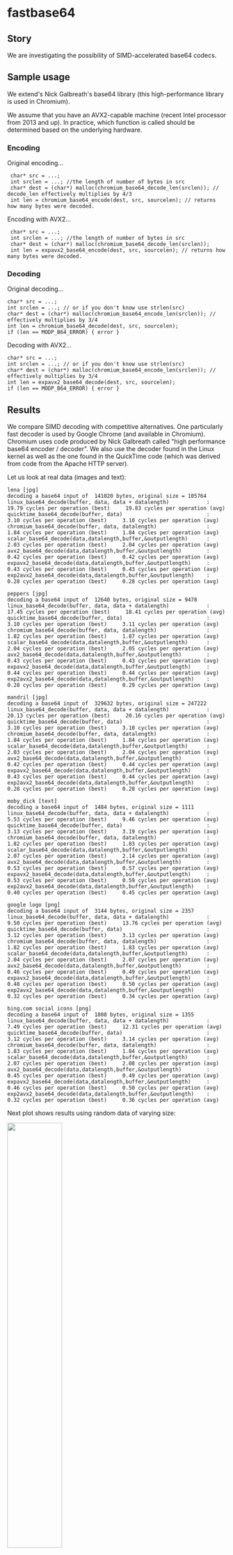 # fastbase64


## Story

We are investigating the possibility of SIMD-accelerated base64 codecs.

## Sample usage


We extend's Nick Galbreath's base64 library (this high-performance library is used in Chromium).

We assume that you have an AVX2-capable machine (recent Intel processor from 2013 and up). In practice,
which function is called should be determined based on the underlying hardware.

### Encoding

Original encoding...
```
 char* src = ...;
 int srclen = ...; //the length of number of bytes in src
 char* dest = (char*) malloc(chromium_base64_decode_len(srclen)); // decode_len effectively multiplies by 4/3
 int len = chromium_base64_encode(dest, src, sourcelen); // returns how many bytes were decoded.
```
Encoding with AVX2...
```
 char* src = ...;
 int srclen = ...; //the length of number of bytes in src
 char* dest = (char*) malloc(chromium_base64_decode_len(srclen));
 int len = expavx2_base64_encode(dest, src, sourcelen); // returns how many bytes were decoded.
```

### Decoding

Original decoding...
```
char* src = ...;
int srclen = ...; // or if you don't know use strlen(src)
char* dest = (char*) malloc(chromium_base64_encode_len(srclen)); // effectively multiplies by 3/4
int len = chromium_base64_decode(dest, src, sourcelen);
if (len == MODP_B64_ERROR) { error }
```



Decoding with AVX2...

```
char* src = ...;
int srclen = ...; // or if you don't know use strlen(src)
char* dest = (char*) malloc(chromium_base64_encode_len(srclen)); // effectively multiplies by 3/4
int len = expavx2_base64_decode(dest, src, sourcelen);
if (len == MODP_B64_ERROR) { error }
```





## Results

We compare SIMD decoding with competitive alternatives.  One particularly fast decoder is used by Google Chrome (and available in Chromium). Chromium uses code produced by Nick Galbreath  called "high performance base64 encoder / decoder". We also use the decoder found in the Linux kernel as well as the one found in the QuickTime code (which was derived from code from the Apache HTTP server). 

Let us look at real data (images and text):

```
lena [jpg]
decoding a base64 input of  141020 bytes, original size = 105764
linux_base64_decode(buffer, data, data + datalength)            :  19.79 cycles per operation (best)     19.83 cycles per operation (avg)
quicktime_base64_decode(buffer, data)                           :  3.10 cycles per operation (best)     3.10 cycles per operation (avg)
chromium_base64_decode(buffer, data, datalength)                :  1.84 cycles per operation (best)     1.84 cycles per operation (avg)
scalar_base64_decode(data,datalength,buffer,&outputlength)      :  2.03 cycles per operation (best)     2.04 cycles per operation (avg)
avx2_base64_decode(data,datalength,buffer,&outputlength)        :  0.42 cycles per operation (best)     0.42 cycles per operation (avg)
expavx2_base64_decode(data,datalength,buffer,&outputlength)     :  0.43 cycles per operation (best)     0.43 cycles per operation (avg)
exp2avx2_base64_decode(data,datalength,buffer,&outputlength)    :  0.28 cycles per operation (best)     0.28 cycles per operation (avg)

peppers [jpg]
decoding a base64 input of  12640 bytes, original size = 9478
linux_base64_decode(buffer, data, data + datalength)            :  17.45 cycles per operation (best)     18.41 cycles per operation (avg)
quicktime_base64_decode(buffer, data)                           :  3.10 cycles per operation (best)     3.11 cycles per operation (avg)
chromium_base64_decode(buffer, data, datalength)                :  1.82 cycles per operation (best)     1.87 cycles per operation (avg)
scalar_base64_decode(data,datalength,buffer,&outputlength)      :  2.04 cycles per operation (best)     2.05 cycles per operation (avg)
avx2_base64_decode(data,datalength,buffer,&outputlength)        :  0.43 cycles per operation (best)     0.43 cycles per operation (avg)
expavx2_base64_decode(data,datalength,buffer,&outputlength)     :  0.44 cycles per operation (best)     0.44 cycles per operation (avg)
exp2avx2_base64_decode(data,datalength,buffer,&outputlength)    :  0.28 cycles per operation (best)     0.29 cycles per operation (avg)

mandril [jpg]
decoding a base64 input of  329632 bytes, original size = 247222
linux_base64_decode(buffer, data, data + datalength)            :  20.13 cycles per operation (best)     20.16 cycles per operation (avg)
quicktime_base64_decode(buffer, data)                           :  3.10 cycles per operation (best)     3.10 cycles per operation (avg)
chromium_base64_decode(buffer, data, datalength)                :  1.84 cycles per operation (best)     1.84 cycles per operation (avg)
scalar_base64_decode(data,datalength,buffer,&outputlength)      :  2.03 cycles per operation (best)     2.04 cycles per operation (avg)
avx2_base64_decode(data,datalength,buffer,&outputlength)        :  0.42 cycles per operation (best)     0.44 cycles per operation (avg)
expavx2_base64_decode(data,datalength,buffer,&outputlength)     :  0.43 cycles per operation (best)     0.44 cycles per operation (avg)
exp2avx2_base64_decode(data,datalength,buffer,&outputlength)    :  0.28 cycles per operation (best)     0.28 cycles per operation (avg)

moby_dick [text]
decoding a base64 input of  1484 bytes, original size = 1111
linux_base64_decode(buffer, data, data + datalength)            :  5.53 cycles per operation (best)     9.46 cycles per operation (avg)
quicktime_base64_decode(buffer, data)                           :  3.13 cycles per operation (best)     3.19 cycles per operation (avg)
chromium_base64_decode(buffer, data, datalength)                :  1.82 cycles per operation (best)     1.83 cycles per operation (avg)
scalar_base64_decode(data,datalength,buffer,&outputlength)      :  2.07 cycles per operation (best)     2.14 cycles per operation (avg)
avx2_base64_decode(data,datalength,buffer,&outputlength)        :  0.53 cycles per operation (best)     0.57 cycles per operation (avg)
expavx2_base64_decode(data,datalength,buffer,&outputlength)     :  0.53 cycles per operation (best)     0.59 cycles per operation (avg)
exp2avx2_base64_decode(data,datalength,buffer,&outputlength)    :  0.40 cycles per operation (best)     0.45 cycles per operation (avg)

google logo [png]
decoding a base64 input of  3144 bytes, original size = 2357
linux_base64_decode(buffer, data, data + datalength)            :  9.50 cycles per operation (best)     13.76 cycles per operation (avg)
quicktime_base64_decode(buffer, data)                           :  3.12 cycles per operation (best)     3.13 cycles per operation (avg)
chromium_base64_decode(buffer, data, datalength)                :  1.82 cycles per operation (best)     1.83 cycles per operation (avg)
scalar_base64_decode(data,datalength,buffer,&outputlength)      :  2.04 cycles per operation (best)     2.07 cycles per operation (avg)
avx2_base64_decode(data,datalength,buffer,&outputlength)        :  0.46 cycles per operation (best)     0.49 cycles per operation (avg)
expavx2_base64_decode(data,datalength,buffer,&outputlength)     :  0.48 cycles per operation (best)     0.50 cycles per operation (avg)
exp2avx2_base64_decode(data,datalength,buffer,&outputlength)    :  0.32 cycles per operation (best)     0.34 cycles per operation (avg)

bing.com social icons [png]
decoding a base64 input of  1808 bytes, original size = 1355
linux_base64_decode(buffer, data, data + datalength)            :  7.49 cycles per operation (best)     12.31 cycles per operation (avg)
quicktime_base64_decode(buffer, data)                           :  3.12 cycles per operation (best)     3.14 cycles per operation (avg)
chromium_base64_decode(buffer, data, datalength)                :  1.83 cycles per operation (best)     1.84 cycles per operation (avg)
scalar_base64_decode(data,datalength,buffer,&outputlength)      :  2.07 cycles per operation (best)     2.08 cycles per operation (avg)
avx2_base64_decode(data,datalength,buffer,&outputlength)        :  0.45 cycles per operation (best)     0.49 cycles per operation (avg)
expavx2_base64_decode(data,datalength,buffer,&outputlength)     :  0.46 cycles per operation (best)     0.50 cycles per operation (avg)
exp2avx2_base64_decode(data,datalength,buffer,&outputlength)    :  0.32 cycles per operation (best)     0.36 cycles per operation (avg)
```

Next plot shows results using random data of varying size:

<img src="https://github.com/lemire/fastbase64/blob/master/results/skylake_cyclesperinputbyte.png" width="50%" />

We see that for base64 inputs of 100 bytes or more the AVX2 decoder is much faster, being more than three times faster.


## How does SIMD base64 decoding works?

Let us focus on decoding, the most performance-sensitive task.

### Character decoding (lookup)

Base64 writes 6-bit bytes in text form, not as byte values in [0,64). It is useful to take the text input and convert it to values in [0,64) if we want to decode base64 text. (This is not a necessary step however: some high performance base64 decoders do not include such a separate step, decoding base64 in one pass instead.) Muła calls this a lookup, possibly because it is commonly solved using a lookup table.

Muła showed (https://github.com/WojciechMula/base64simd) that you could quickly take a 32-byte vector of base64 encoded text and convert it to an array of integers in [0,64) using shifts, bitwise logical operations and shuffles. It is fast.

### Bit packing

Given the byte values in [0,64), i.e., 6-bit values, we must then pack them to finish the decoding. Base64 works by packing 4 bytes into 3 bytes as follows. The normal 4-byte to 3-byte base64 decoding routine goes as follows...

```
output[0] =  ( input[0] << 2 ) | ( input[1] >> 4)
output[1] =  ( input[1] << 4 ) | ( input[2] >> 2)
output[2] =  ( input[3] << 6 ) |  input[3]
```

See https://en.wikipedia.org/wiki/Base64#Sample_Implementation_in_Java for a reference implementation.

(Base64 decoders such as the one in the Chromium code base avoid shifts entirely by looking up bytes as "pre-shifted" 32-bit values.)


Muła addresses the issue of "gathering data" from the result of the lookup:
http://0x80.pl/notesen/2016-01-17-sse-base64-decoding.html#gathering-data


In a naive form, Muła suggests we use code as this :

```
const __m128i bits_a = _mm_and_si128(values, _mm256_set1_epi32(0x0000003f));
const __m128i bits_b = _mm_srli_epi32(_mm_and_si128(values, _mm256_set1_epi32(0x00003f00)), 2);
const __m128i bits_c = _mm_srli_epi32(_mm_and_si128(values, _mm256_set1_epi32(0x003f0000)), 4);
const __m128i bits_d = _mm_srli_epi32(_mm_and_si128(values, _mm256_set1_epi32(0x3f000000)), 6);

result = _mm_or_si128(bits_a, _mm_or_si128(bits_b, _mm_or_si128(bits_c, bits_d)));
```

This almost correct, but base64 works in big endian mode so proper byte shuffling is needed.
